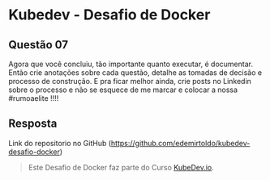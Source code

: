 # Kubedev - Desafio de Docker

## Questão 07

Agora que você concluiu, tão importante quanto executar, é documentar. Então crie
anotações sobre cada questão, detalhe as tomadas de decisão e processo de construção.
E pra ficar melhor ainda, crie posts no Linkedin sobre o processo e não se esquece de
me marcar e colocar a nossa #rumoaelite !!!!



## Resposta

Link do repositorio no GitHub (https://github.com/edemirtoldo/kubedev-desafio-docker)


>Este Desafio de Docker faz parte do Curso [KubeDev.io](https://kubedev.io/).